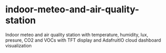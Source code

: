 # indoor-meteo-and-air-quality-station
Indoor meteo and air quality station with temperature, humidity, lux, presure, CO2 and VOCs with TFT display and AdafruitIO cloud dashboard visualization

